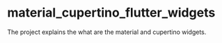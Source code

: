 # material_cupertino_flutter_widgets
The project explains the what are the material and cupertino widgets.
